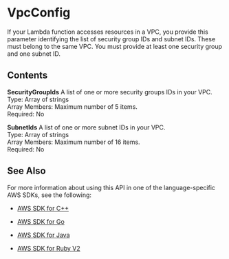 # VpcConfig<a name="API_VpcConfig"></a>

If your Lambda function accesses resources in a VPC, you provide this parameter identifying the list of security group IDs and subnet IDs\. These must belong to the same VPC\. You must provide at least one security group and one subnet ID\.

## Contents<a name="API_VpcConfig_Contents"></a>

 **SecurityGroupIds**   <a name="SSS-Type-VpcConfig-SecurityGroupIds"></a>
A list of one or more security groups IDs in your VPC\.  
Type: Array of strings  
Array Members: Maximum number of 5 items\.  
Required: No

 **SubnetIds**   <a name="SSS-Type-VpcConfig-SubnetIds"></a>
A list of one or more subnet IDs in your VPC\.  
Type: Array of strings  
Array Members: Maximum number of 16 items\.  
Required: No

## See Also<a name="API_VpcConfig_SeeAlso"></a>

For more information about using this API in one of the language\-specific AWS SDKs, see the following:

+  [AWS SDK for C\+\+](http://docs.aws.amazon.com/goto/SdkForCpp/lambda-2015-03-31/VpcConfig) 

+  [AWS SDK for Go](http://docs.aws.amazon.com/goto/SdkForGoV1/lambda-2015-03-31/VpcConfig) 

+  [AWS SDK for Java](http://docs.aws.amazon.com/goto/SdkForJava/lambda-2015-03-31/VpcConfig) 

+  [AWS SDK for Ruby V2](http://docs.aws.amazon.com/goto/SdkForRubyV2/lambda-2015-03-31/VpcConfig) 